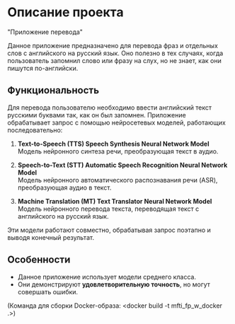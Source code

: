 # Описание проекта

"Приложение перевода"

Данное приложение предназначено для перевода фраз и отдельных слов с английского на русский язык. Оно полезно в тех случаях, когда пользователь запомнил слово или фразу на слух, но не знает, как они пишутся по-английски.

## Функциональность

Для перевода пользователю необходимо ввести английский текст русскими буквами так, как он был запомнен. Приложение обрабатывает запрос с помощью нейросетевых моделей, работающих последовательно:

1. **Text-to-Speech (TTS) Speech Synthesis Neural Network Model**  
   Модель нейронного синтеза речи, преобразующая текст в аудио.

2. **Speech-to-Text (STT) Automatic Speech Recognition Neural Network Model**  
   Модель нейронного автоматического распознавания речи (ASR), преобразующая аудио в текст.

3. **Machine Translation (MT) Text Translator Neural Network Model**  
   Модель нейронного перевода текста, переводящая текст с английского на русский язык.

Эти модели работают совместно, обрабатывая запрос поэтапно и выводя конечный результат.

## Особенности

- Данное приложение использует модели среднего класса. 
- Они демонстрируют **удовлетворительную точность**, но могут совершать ошибки. 





(Команда для сборки Docker-образа: <docker build -t  mfti_fp_w_docker .>)